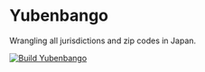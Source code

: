# Yubenbango
Wrangling all jurisdictions and zip codes in Japan.

[![Build Yubenbango](https://github.com/lowlevelware/yubenbango/actions/workflows/linux.yml/badge.svg)](https://github.com/lowlevelware/yubenbango/actions/workflows/linux.yml)
